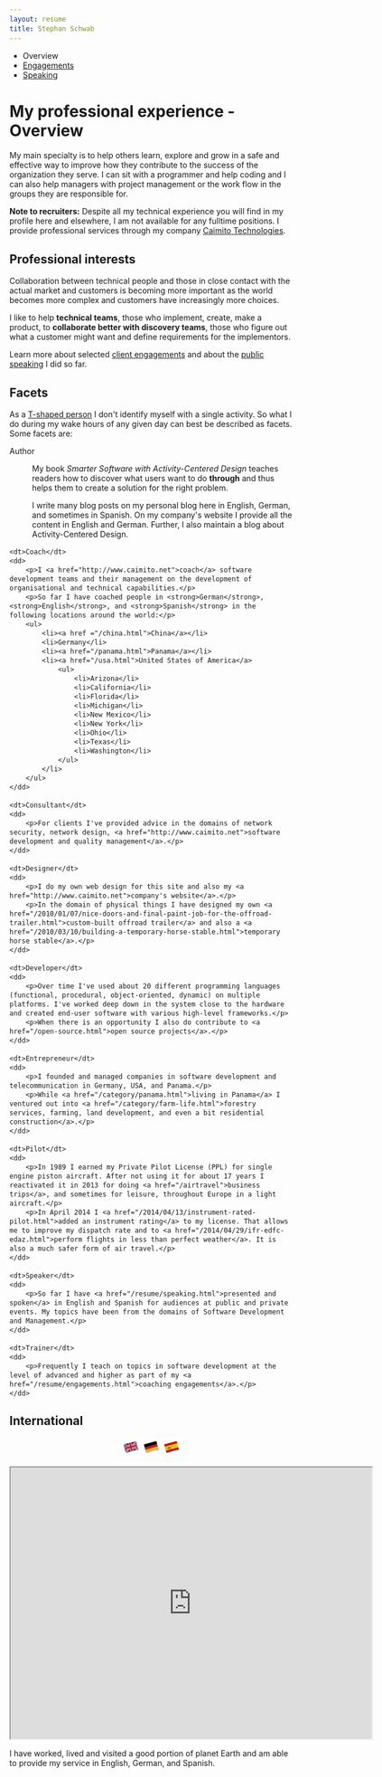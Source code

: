 ```yaml
---
layout: resume
title: Stephan Schwab
---
```

<ul class="categories horizontal">
	<li>Overview</li>
	<li><a href="engagements.html">Engagements</a></li>
	<li><a href="speaking.html">Speaking</a></li>
</ul>

# My professional experience - Overview
My main specialty is to help others learn, explore and grow in a safe and effective way to improve how they contribute to the success of the organization they serve. I can sit with a programmer and help coding and I can also help managers with project management or the work flow in the groups they are responsible for.

**Note to recruiters:** Despite all my technical experience you will find in my profile here and elsewhere, I am not available for any fulltime positions. I provide professional services through my company [Caimito Technologies](http://www.caimito.net).

## Professional interests
Collaboration between technical people and those in close contact with the actual market and customers is becoming more important as the world becomes more complex and customers have increasingly more choices.

I like to help **technical teams**, those who implement, create, make a product, to **collaborate better with discovery teams**, those who figure out what a customer might want and define requirements for the implementors.

Learn more about selected <a href="engagements.html">client engagements</a> and about the <a href="speaking.html">public speaking</a> I did so far.

## Facets
As a [T-shaped person](http://en.wikipedia.org/wiki/T-shaped_skills) I don't identify myself with a single activity. So what I do during my wake hours of any given day can best be described as facets. Some facets are:

<dl class="resume">
	<dt>Author</dt>
	<dd>
		<p>My book <em>Smarter Software with Activity-Centered Design</em> teaches readers how to discover what users want to do <strong>through</strong> and thus helps them to create a solution for the right problem.</p>
		<p>I write many blog posts on my personal blog here in English, German, and sometimes in Spanish. On my company's website I provide all the content in English and German. Further, I also maintain a blog about Activity-Centered Design.</p>
	</dd>

	<dt>Coach</dt>
	<dd>
		<p>I <a href="http://www.caimito.net">coach</a> software development teams and their management on the development of organisational and technical capabilities.</p>
		<p>So far I have coached people in <strong>German</strong>, <strong>English</strong>, and <strong>Spanish</strong> in the following locations around the world:</p>
		<ul>
			<li><a href ="/china.html">China</a></li>
			<li>Germany</li>
			<li><a href="/panama.html">Panama</a></li>
			<li><a href="/usa.html">United States of America</a>
				<ul>
					<li>Arizona</li>
					<li>California</li>
					<li>Florida</li>
					<li>Michigan</li>
					<li>New Mexico</li>
					<li>New York</li>
					<li>Ohio</li>
					<li>Texas</li>
					<li>Washington</li>
				</ul>
			</li>
		</ul>
	</dd>

	<dt>Consultant</dt>
	<dd>
		<p>For clients I've provided advice in the domains of network security, network design, <a href="http://www.caimito.net">software development and quality management</a>.</p>
	</dd>

	<dt>Designer</dt>
	<dd>
		<p>I do my own web design for this site and also my <a href="http://www.caimito.net">company's website</a>.</p>
		<p>In the domain of physical things I have designed my own <a href="/2010/01/07/nice-doors-and-final-paint-job-for-the-offroad-trailer.html">custom-built offroad trailer</a> and also a <a href="/2010/03/10/building-a-temporary-horse-stable.html">temporary horse stable</a>.</p>
	</dd>

	<dt>Developer</dt>
	<dd>
		<p>Over time I've used about 20 different programming languages (functional, procedural, object-oriented, dynamic) on multiple platforms. I've worked deep down in the system close to the hardware and created end-user software with various high-level frameworks.</p>
		<p>When there is an opportunity I also do contribute to <a href="/open-source.html">open source projects</a>.</p>
	</dd>

	<dt>Entrepreneur</dt>
	<dd>
		<p>I founded and managed companies in software development and telecommunication in Germany, USA, and Panama.</p>
		<p>While <a href="/category/panama.html">living in Panama</a> I ventured out into <a href="/category/farm-life.html">forestry services, farming, land development, and even a bit residential construction</a>.</p>
	</dd>

	<dt>Pilot</dt>
	<dd>
		<p>In 1989 I earned my Private Pilot License (PPL) for single engine piston aircraft. After not using it for about 17 years I reactivated it in 2013 for doing <a href="/airtravel">business trips</a>, and sometimes for leisure, throughout Europe in a light aircraft.</p>
		<p>In April 2014 I <a href="/2014/04/13/instrument-rated-pilot.html">added an instrument rating</a> to my license. That allows me to improve my dispatch rate and to <a href="/2014/04/29/ifr-edfc-edaz.html">perform flights in less than perfect weather</a>. It is also a much safer form of air travel.</p>
	</dd>

	<dt>Speaker</dt>
	<dd>
		<p>So far I have <a href="/resume/speaking.html">presented and spoken</a> in English and Spanish for audiences at public and private events. My topics have been from the domains of Software Development and Management.</p>
	</dd>
	
	<dt>Trainer</dt>
	<dd>
		<p>Frequently I teach on topics in software development at the level of advanced and higher as part of my <a href="/resume/engagements.html">coaching engagements</a>.</p>
	</dd>
</dl>

## International
<p style="text-align: center">
	<a href="/category/en.html"><img style="display: inline" src="/img/language-flags/32x32/flag_rotate-02.png"></a>
	<a href="/category/de.html"><img style="display: inline" src="/img/language-flags/32x32/flag_rotate-03.png"></a>
	<a href="/category/es.html"><img style="display: inline" src="/img/language-flags/32x32/flag_rotate-12.png"></a>
</p>

<iframe style="display: block; margin: 0 auto; margin-bottom: 15px; margin-top: 15px" src="https://mapsengine.google.com/map/embed?mid=z7fp82oPj2QU.kic4BS3nuxas" width="640" height="480"></iframe>

I have worked, lived and visited a good portion of planet Earth and am able to provide my service in English, German, and Spanish.
